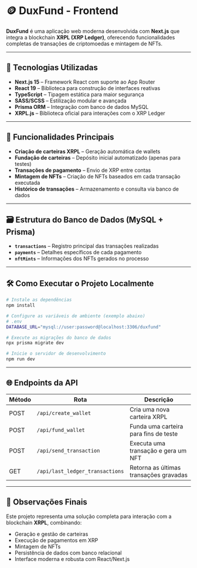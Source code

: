 # 🪙 DuxFund - Frontend

**DuxFund** é uma aplicação web moderna desenvolvida com **Next.js** que integra a blockchain **XRPL (XRP Ledger)**, oferecendo funcionalidades completas de transações de criptomoedas e mintagem de NFTs.

---

## 🚀 Tecnologias Utilizadas

* **Next.js 15** – Framework React com suporte ao App Router
* **React 19** – Biblioteca para construção de interfaces reativas
* **TypeScript** – Tipagem estática para maior segurança
* **SASS/SCSS** – Estilização modular e avançada
* **Prisma ORM** – Integração com banco de dados MySQL
* **XRPL.js** – Biblioteca oficial para interações com o XRP Ledger

---

## 🔧 Funcionalidades Principais

* **Criação de carteiras XRPL** – Geração automática de wallets
* **Fundação de carteiras** – Depósito inicial automatizado (apenas para testes)
* **Transações de pagamento** – Envio de XRP entre contas
* **Mintagem de NFTs** – Criação de NFTs baseados em cada transação executada
* **Histórico de transações** – Armazenamento e consulta via banco de dados

---

## 🗃️ Estrutura do Banco de Dados (MySQL + Prisma)

* **`transactions`** – Registro principal das transações realizadas
* **`payments`** – Detalhes específicos de cada pagamento
* **`nftMints`** – Informações dos NFTs gerados no processo

---

## 🛠️ Como Executar o Projeto Localmente

```bash
# Instale as dependências
npm install

# Configure as variáveis de ambiente (exemplo abaixo)
# .env
DATABASE_URL="mysql://user:password@localhost:3306/duxfund"

# Execute as migrações do banco de dados
npx prisma migrate dev

# Inicie o servidor de desenvolvimento
npm run dev
```

---

## 🌐 Endpoints da API

| Método | Rota                            | Descrição                              |
| ------ | ------------------------------- | -------------------------------------- |
| POST   | `/api/create_wallet`            | Cria uma nova carteira XRPL            |
| POST   | `/api/fund_wallet`              | Funda uma carteira para fins de teste  |
| POST   | `/api/send_transaction`         | Executa uma transação e gera um NFT    |
| GET    | `/api/last_ledger_transactions` | Retorna as últimas transações gravadas |

---

## 📌 Observações Finais

Este projeto representa uma solução completa para interação com a blockchain **XRPL**, combinando:

* Geração e gestão de carteiras
* Execução de pagamentos em XRP
* Mintagem de NFTs
* Persistência de dados com banco relacional
* Interface moderna e robusta com React/Next.js
